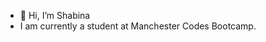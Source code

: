 - 👋 Hi, I’m Shabina
- I am currently a student at Manchester Codes Bootcamp.

<!---
ShabinaP/ShabinaP is a ✨ special ✨ repository because its `README.md` (this file) appears on your GitHub profile.
You can click the Preview link to take a look at your changes.
--->
